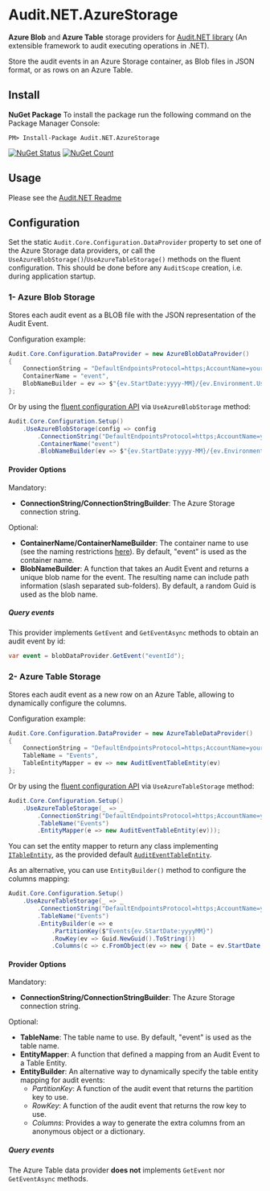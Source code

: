 # Audit.NET.AzureStorage
**Azure Blob** and **Azure Table** storage providers for [Audit.NET library](https://github.com/thepirat000/Audit.NET) (An extensible framework to audit executing operations in .NET).

Store the audit events in an Azure Storage container, as Blob files in JSON format, or as rows on an Azure Table.

## Install

**NuGet Package** 
To install the package run the following command on the Package Manager Console:

```
PM> Install-Package Audit.NET.AzureStorage
```

[![NuGet Status](https://img.shields.io/nuget/v/Audit.NET.AzureStorage.svg?style=flat)](https://www.nuget.org/packages/Audit.NET.AzureStorage/)
[![NuGet Count](https://img.shields.io/nuget/dt/Audit.NET.AzureStorage.svg)](https://www.nuget.org/packages/Audit.NET.AzureStorage/)

## Usage
Please see the [Audit.NET Readme](https://github.com/thepirat000/Audit.NET#usage)

## Configuration
Set the static `Audit.Core.Configuration.DataProvider` property to set one of the Azure Storage data providers, or call the `UseAzureBlobStorage()`/`UseAzureTableStorage()` 
methods on the fluent configuration. This should be done before any `AuditScope` creation, i.e. during application startup.

### 1- Azure Blob Storage

Stores each audit event as a BLOB file with the JSON representation of the Audit Event.

Configuration example:
```c#
Audit.Core.Configuration.DataProvider = new AzureBlobDataProvider()
{
    ConnectionString = "DefaultEndpointsProtocol=https;AccountName=your account;AccountKey=your key",
    ContainerName = "event",
    BlobNameBuilder = ev => $"{ev.StartDate:yyyy-MM}/{ev.Environment.UserName}/{Guid.NewGuid()}.json"
};
```

Or by using the [fluent configuration API](https://github.com/thepirat000/Audit.NET#configuration-fluent-api) via `UseAzureBlobStorage` method:
```c#
Audit.Core.Configuration.Setup()
    .UseAzureBlobStorage(config => config
        .ConnectionString("DefaultEndpointsProtocol=https;AccountName=your account;AccountKey=your key")
        .ContainerName("event")
        .BlobNameBuilder(ev => $"{ev.StartDate:yyyy-MM}/{ev.Environment.UserName}/{Guid.NewGuid()}.json"));
```

#### Provider Options

Mandatory:
- **ConnectionString/ConnectionStringBuilder**: The Azure Storage connection string.

Optional:
- **ContainerName/ContainerNameBuilder**: The container name to use (see the naming restrictions [here](https://docs.microsoft.com/en-us/azure/storage/storage-dotnet-how-to-use-blobs#create-a-container)). By default, "event" is used as the container name.
- **BlobNameBuilder**: A function that takes an Audit Event and returns a unique blob name for the event. The resulting name can include path information (slash separated sub-folders). By default, a random Guid is used as the blob name.

##### Query events

This provider implements `GetEvent` and `GetEventAsync` methods to obtain an audit event by id:

```c#
var event = blobDataProvider.GetEvent("eventId");
```

### 2- Azure Table Storage

Stores each audit event as a new row on an Azure Table, allowing to dynamically configure the columns.

Configuration example:
```c#
Audit.Core.Configuration.DataProvider = new AzureTableDataProvider()
{
    ConnectionString = "DefaultEndpointsProtocol=https;AccountName=your account;AccountKey=your key",
    TableName = "Events",
    TableEntityMapper = ev => new AuditEventTableEntity(ev)
};
```

Or by using the [fluent configuration API](https://github.com/thepirat000/Audit.NET#configuration-fluent-api) via `UseAzureTableStorage` method:
```c#
Audit.Core.Configuration.Setup()
    .UseAzureTableStorage(_ => _
        .ConnectionString("DefaultEndpointsProtocol=https;AccountName=your account;AccountKey=your key")
        .TableName("Events")
        .EntityMapper(e => new AuditEventTableEntity(ev)));
```

You can set the entity mapper to return any class implementing [`ITableEntity`](https://docs.microsoft.com/en-us/dotnet/api/microsoft.windowsazure.storage.table.itableentity?view=azure-dotnet), as the provided default [`AuditEventTableEntity`](https://github.com/thepirat000/Audit.NET/tree/master/src/Audit.NET.AzureStorage/ConfigurationApi/AuditEventTableEntity.cs).

As an alternative, you can use `EntityBuilder()` method to configure the columns mapping:
```c#
Audit.Core.Configuration.Setup()
    .UseAzureTableStorage(_ => _
        .ConnectionString("DefaultEndpointsProtocol=https;AccountName=your account;AccountKey=your key")
        .TableName("Events")
        .EntityBuilder(e => e
            .PartitionKey($"Events{ev.StartDate:yyyyMM}")
            .RowKey(ev => Guid.NewGuid().ToString())
            .Columns(c => c.FromObject(ev => new { Date = ev.StartDate, AuditEventJson = ev.ToJson() }))));
```

#### Provider Options

Mandatory:
- **ConnectionString/ConnectionStringBuilder**: The Azure Storage connection string.

Optional:
- **TableName**: The table name to use. By default, "event" is used as the table name.
- **EntityMapper**: A function that defined a mapping from an Audit Event to a Table Entity. 
- **EntityBuilder**: An alternative way to dynamically specify the table entity mapping for audit events:
  - _PartitionKey_: A function of the audit event that returns the partition key to use.
  - _RowKey_: A function of the audit event that returns the row key to use.
  - _Columns_: Provides a way to generate the extra columns from an anonymous object or a dictionary.

##### Query events

The Azure Table data provider **does not** implements `GetEvent` nor `GetEventAsync` methods.
